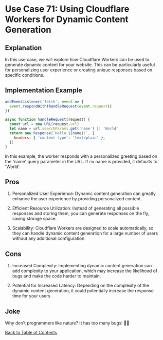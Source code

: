 # Use Case 71: Using Cloudflare Workers for Dynamic Content Generation

## Explanation

In this use case, we will explore how Cloudflare Workers can be used to generate dynamic content for your website. This can be particularly useful for personalizing user experience or creating unique responses based on specific conditions.

## Implementation Example

```javascript
addEventListener('fetch', event => {
  event.respondWith(handleRequest(event.request))
})

async function handleRequest(request) {
  const url = new URL(request.url)
  let name = url.searchParams.get('name') || 'World'
  return new Response(`Hello ${name}!`, {
    headers: { 'content-type': 'text/plain' },
  })
}
```

In this example, the worker responds with a personalized greeting based on the 'name' query parameter in the URL. If no name is provided, it defaults to 'World'.

## Pros

1. Personalized User Experience: Dynamic content generation can greatly enhance the user experience by providing personalized content.

2. Efficient Resource Utilization: Instead of generating all possible responses and storing them, you can generate responses on the fly, saving storage space.

3. Scalability: Cloudflare Workers are designed to scale automatically, so they can handle dynamic content generation for a large number of users without any additional configuration.

## Cons

1. Increased Complexity: Implementing dynamic content generation can add complexity to your application, which may increase the likelihood of bugs and make the code harder to maintain.

2. Potential for Increased Latency: Depending on the complexity of the dynamic content generation, it could potentially increase the response time for your users.

## Joke

Why don't programmers like nature? It has too many bugs! 🐛😂

[Back to Table of Contents](../table_of_contents.md)